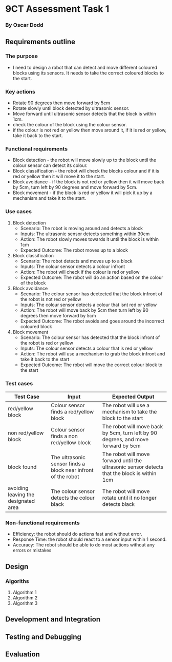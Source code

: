 # 9CT Assessment Task 1
### By Oscar Dodd

## Requirements outline
### The purpose
- I need to design a robot that can detect and move different coloured blocks using its sensors. It needs to take the correct coloured blocks to the start.

### Key actions
- Rotate 90 degrees then move forward by 5cm
- Rotate slowly until block detected by ultrasonic sensor.
- Move forward until ultrasonic sensor detects that the block is within 1cm.
- check the colour of the block using the colour sensor.
- if the colour is not red or yellow then move around it, if it is red or yellow, take it back to the start.

### Functional requirements
- Block detection - the robot will move slowly up to the block until the colour sensor can detect its colour.
- Block classification - the robot will check the blocks colour and if it is red or yellow then it will move it to the start.
- Block avoidance - if the block is not red or yellow then it will move back by 5cm, turn left by 90 degrees and move forward by 5cm.
- Block movement - if the block is red or yellow it will pick it up by a mechanism and take it to the start.

### Use cases
1. Block detection
    - Scenario: The robot is moving around and detects a block
    - Inputs: The ultrasonic sensor detects something within 30cm
    - Action: The robot slowly moves towards it until the block is within 1cm
    - Expected Outcome: The robot moves up to a block
2. Block classification
    - Scenario: The robot detects and moves up to a block
    - Inputs: The colour sensor detects a colour infront
    - Action: The robot will check if the colour is red or yellow
    - Expected Outcome: The robot will do an action based on the colour of the block 
3. Block avoidance
    - Scenario: The colour sensor has deetected that the block infront of the robot is not red or yellow
    - Inputs: The colour sensor detects a colour that isnt red or yellow
    - Action: The robot will move back by 5cm then turn left by 90 degrees then move forward by 5cm
    - Expected Outcome: The robot avoids and goes around the incorrect coloured block 
4. Block movement
    - Scenario: The colour sensor has detected that the block infront of the robot is red or yellow
    - Inputs: The colour sensor detects a colour that is red or yellow
    - Action: The robot will use a mechanism to grab the block infront and take it back to the start
    - Expected Outcome: The robot will move the correct colour block to the start

### Test cases
| Test Case | Input     | Expected Output   |
|---------- |---------- |----------------   |
|red/yellow block|Colour sensor finds a red/yellow block|The robot will use a mechanism to take the block to the start|
|non red/yellow block|Colour sensor finds a non red/yellow block|The robot will move back by 5cm, turn left by 90 degrees, and move forward by 5cm|
|block found|The ultrasonic sensor finds a block near infront of the robot|The robot will move forward until the ultrasonic sensor detects that the block is within 1cm|
|avoiding leaving the designated area|The colour sensor detects the colour black|The robot will move rotate until it no longer detects black|

### Non-functional requirements
- Efficiency: the robot should do actions fast and without error.
- Response Time: the robot should react to a sensor input within 1 second.
- Accuracy: The robot should be able to do most actions without any errors or mistakes

## Design
### Algoriths
1. Algorithm 1
2. Algorithm 2
3. Algorithm 3

## Development and Integration

## Testing and Debugging

## Evaluation